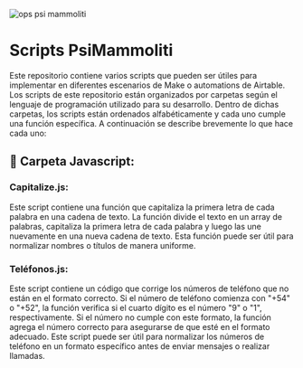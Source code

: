 ![ops psi mammoliti](https://user-images.githubusercontent.com/66747959/231828975-ab0754ac-d29d-451a-83b6-228dad38be92.jpg)
# Scripts PsiMammoliti
Este repositorio contiene varios scripts que pueden ser útiles para implementar en diferentes escenarios de Make o automations de Airtable. Los scripts de este repositorio están organizados por carpetas según el lenguaje de programación utilizado para su desarrollo. Dentro de dichas carpetas, los scripts están ordenados alfabéticamente y cada uno cumple una función específica. A continuación se describe brevemente lo que hace cada uno:

## 📁 Carpeta Javascript:

### Capitalize.js:
Este script contiene una función que capitaliza la primera letra de cada palabra en una cadena de texto. La función divide el texto en un array de palabras, capitaliza la primera letra de cada palabra y luego las une nuevamente en una nueva cadena de texto. Esta función puede ser útil para normalizar nombres o títulos de manera uniforme.

### Teléfonos.js:
Este script contiene un código que corrige los números de teléfono que no están en el formato correcto. Si el número de teléfono comienza con "+54" o "+52", la función verifica si el cuarto dígito es el número "9" o "1", respectivamente. Si el número no cumple con este formato, la función agrega el número correcto para asegurarse de que esté en el formato adecuado. Este script puede ser útil para normalizar los números de teléfono en un formato específico antes de enviar mensajes o realizar llamadas.

